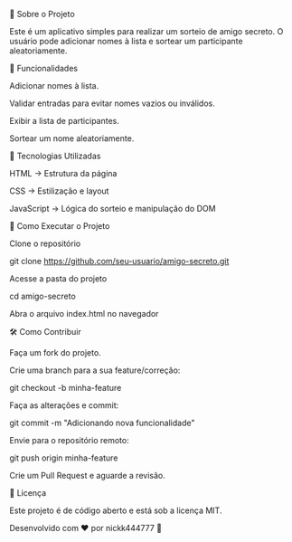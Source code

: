 📌 Sobre o Projeto

Este é um aplicativo simples para realizar um sorteio de amigo secreto. O usuário pode adicionar nomes à lista e sortear um participante aleatoriamente.

🚀 Funcionalidades

Adicionar nomes à lista.

Validar entradas para evitar nomes vazios ou inválidos.

Exibir a lista de participantes.

Sortear um nome aleatoriamente.

🎨 Tecnologias Utilizadas

HTML → Estrutura da página

CSS → Estilização e layout

JavaScript → Lógica do sorteio e manipulação do DOM

🔧 Como Executar o Projeto

Clone o repositório

git clone https://github.com/seu-usuario/amigo-secreto.git

Acesse a pasta do projeto

cd amigo-secreto

Abra o arquivo index.html no navegador

🛠 Como Contribuir

Faça um fork do projeto.

Crie uma branch para a sua feature/correção:

git checkout -b minha-feature

Faça as alterações e commit:

git commit -m "Adicionando nova funcionalidade"

Envie para o repositório remoto:

git push origin minha-feature

Crie um Pull Request e aguarde a revisão.

📜 Licença

Este projeto é de código aberto e está sob a licença MIT.

Desenvolvido com ❤️ por nickk444777 🚀
